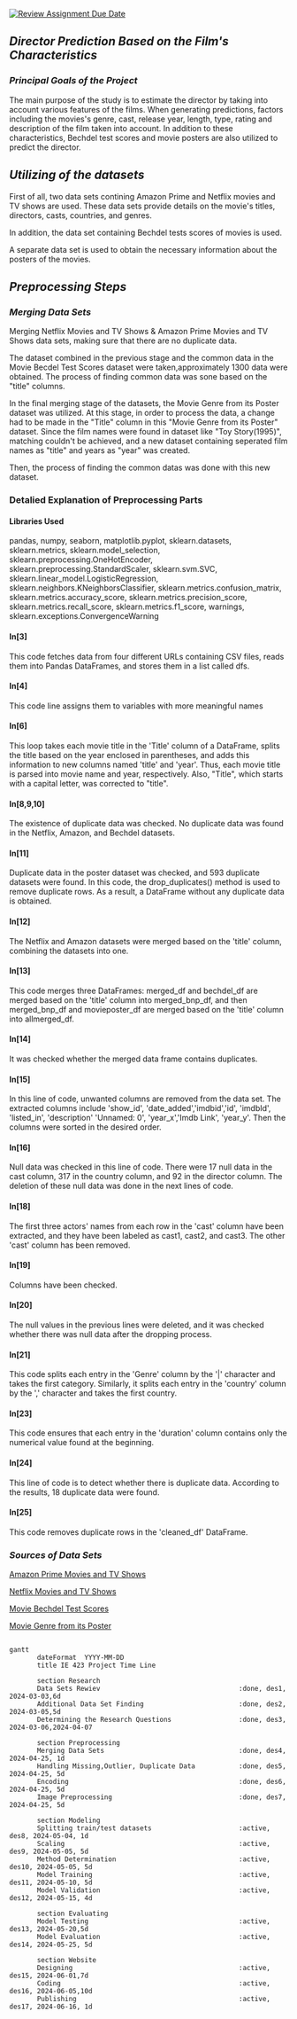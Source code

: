[![Review Assignment Due Date](https://classroom.github.com/assets/deadline-readme-button-24ddc0f5d75046c5622901739e7c5dd533143b0c8e959d652212380cedb1ea36.svg)](https://classroom.github.com/a/N24Xct0L)
## *Director Prediction Based on the Film's Characteristics*


### *Principal Goals of the Project* 
The main purpose of the study is to estimate the director by taking into account various features of the films. 
When generating predictions, factors including the movies's genre, cast, release year, length, type, rating and description of the film taken into account. In addition to these characteristics, Bechdel test scores and movie posters are also utilized to predict the director.

## *Utilizing of the datasets*
First of all, two data sets contining Amazon Prime and Netflix movies and TV shows are used. These data sets provide details on the movie's titles, directors, casts, countries, and genres.

In addition, the data set containing Bechdel tests scores of movies is used. 

A separate data set is used to obtain the necessary information about the posters of the movies.

## *Preprocessing Steps*
### *Merging Data Sets*
Merging Netflix Movies and TV Shows & Amazon Prime Movies and TV Shows data sets, making sure that there are no duplicate data.

The dataset combined in the previous stage and the common data in the Movie Becdel Test Scores dataset were taken,approximately 1300 data were obtained. The process of finding common data was sone based on the "title" columns.

In the final merging stage of the datasets, the Movie Genre from its Poster dataset was utilized. At this stage, in order to process the data, a change had to be made in the "Title" column in this "Movie Genre from its Poster" dataset. Since the film names were found in dataset like "Toy Story(1995)", matching couldn't be achieved, and a new dataset containing seperated film names as "title" and years as "year" was created. 

Then, the process of finding the common datas was done with this new dataset.

### Detalied Explanation of Preprocessing Parts
#### Libraries Used
pandas, numpy, seaborn, matplotlib.pyplot, sklearn.datasets, sklearn.metrics, sklearn.model_selection, sklearn.preprocessing.OneHotEncoder, sklearn.preprocessing.StandardScaler, sklearn.svm.SVC, sklearn.linear_model.LogisticRegression, sklearn.neighbors.KNeighborsClassifier, sklearn.metrics.confusion_matrix, sklearn.metrics.accuracy_score, sklearn.metrics.precision_score, sklearn.metrics.recall_score, sklearn.metrics.f1_score, warnings, sklearn.exceptions.ConvergenceWarning

#### In[3] 
This code fetches data from four different URLs containing CSV files, reads them into Pandas DataFrames, and stores them in a list called dfs.

#### In[4]
This code line assigns them to variables with more meaningful names 

#### In[6]
This loop takes each movie title in the 'Title' column of a DataFrame, splits the title based on the year enclosed in parentheses, and adds this information to new columns named 'title' and 'year'. Thus, each movie title is parsed into movie name and year, respectively.
Also, "Title", which starts with a capital letter, was corrected to "title".

#### In[8,9,10]
The existence of duplicate data was checked.
No duplicate data was found in the Netflix, Amazon, and Bechdel datasets.

#### In[11]
Duplicate data in the poster dataset was checked, and 593 duplicate datasets were found.
In this code, the drop_duplicates() method is used to remove duplicate rows. As a result, a DataFrame without any duplicate data is obtained.

#### In[12]
The Netflix and Amazon datasets were merged based on the 'title' column, combining the datasets into one.

#### In[13]
This code merges three DataFrames: merged_df and bechdel_df are merged based on the 'title' column into merged_bnp_df, and then merged_bnp_df and movieposter_df are merged based on the 'title' column into allmerged_df.

#### In[14]
It was checked whether the merged data frame contains duplicates.

#### In[15]
In this line of code, unwanted columns are removed from the data set. The extracted columns include 'show_id', 'date_added','imdbid','id', 'imdbId', 'listed_in', 'description' 'Unnamed: 0', 'year_x','Imdb Link', 'year_y'.
Then the columns were sorted in the desired order.

#### In[16]
Null data was checked in this line of code.
There were 17 null data in the cast column, 317 in the country column, and 92 in the director column. The deletion of these null data was done in the next lines of code.

#### In[18]
The first three actors' names from each row in the 'cast' column have been extracted, and they have been labeled as cast1, cast2, and cast3. The other 'cast' column has been removed.

#### In[19]
Columns have been checked.

#### In[20]
The null values in the previous lines were deleted, and it was checked whether there was null data after the dropping process.

#### In[21]
This code splits each entry in the 'Genre' column by the '|' character and takes the first category. Similarly, it splits each entry in the 'country' column by the ',' character and takes the first country.

#### In[23]
This code ensures that each entry in the 'duration' column contains only the numerical value found at the beginning.

#### In[24]
This line of code is to detect whether there is duplicate data. According to the results, 18 duplicate data were found.

#### In[25]
This code removes duplicate rows in the 'cleaned_df' DataFrame.


### *Sources of Data Sets*
[Amazon Prime Movies and TV Shows](https://www.kaggle.com/datasets/shivamb/amazon-prime-movies-and-tv-shows)

[Netflix Movies and TV Shows](https://www.kaggle.com/datasets/shivamb/netflix-shows)

[Movie Bechdel Test Scores](https://www.kaggle.com/datasets/alisonyao/movie-bechdel-test-scores?select=Bechdel_detailed.csv)

[Movie Genre from its Poster](https://www.kaggle.com/datasets/neha1703/movie-genre-from-its-poster)


```mermaid

gantt
       dateFormat  YYYY-MM-DD
       title IE 423 Project Time Line

       section Research
       Data Sets Rewiev                                   :done, des1, 2024-03-03,6d
       Additional Data Set Finding                        :done, des2, 2024-03-05,5d
       Determining the Research Questions                 :done, des3, 2024-03-06,2024-04-07

       section Preprocessing
       Merging Data Sets                                  :done, des4, 2024-04-25, 1d
       Handling Missing,Outlier, Duplicate Data           :done, des5, 2024-04-25, 5d
       Encoding                                           :done, des6, 2024-04-25, 5d
       Image Preprocessing                                :done, des7, 2024-04-25, 5d

       section Modeling
       Splitting train/test datasets                      :active, des8, 2024-05-04, 1d
       Scaling                                            :active, des9, 2024-05-05, 5d
       Method Determination                               :active, des10, 2024-05-05, 5d
       Model Training                                     :active, des11, 2024-05-10, 5d
       Model Validation                                   :active, des12, 2024-05-15, 4d

       section Evaluating
       Model Testing                                      :active, des13, 2024-05-20,5d
       Model Evaluation                                   :active, des14, 2024-05-25, 5d

       section Website
       Designing                                          :active, des15, 2024-06-01,7d
       Coding                                             :active, des16, 2024-06-05,10d
       Publishing                                         :active, des17, 2024-06-16, 1d
    

```


